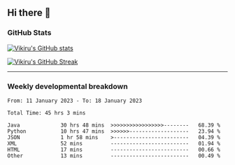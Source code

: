 ## Hi there 👋

### GitHub Stats

[![Vikiru's GitHub stats](https://github-readme-stats.vercel.app/api?username=vikiru&theme=nightowl&include_all_commits=true&count_private=true&hide=stars,contribs&show_icons=true)](https://github.com/anuraghazra/github-readme-stats)

[![Vikiru's GitHub Streak](https://streak-stats.demolab.com/?user=vikiru&theme=nightowl&hide_border=true&date_format=M%20j%5B%2C%20Y%5D)](https://github.com/DenverCoder1/github-readme-streak-stats)

---

### Weekly developmental breakdown

<!--START_SECTION:waka-->

```text
From: 11 January 2023 - To: 18 January 2023

Total Time: 45 hrs 3 mins

Java             30 hrs 48 mins  >>>>>>>>>>>>>>>>>--------   68.39 %
Python           10 hrs 47 mins  >>>>>>-------------------   23.94 %
JSON             1 hr 58 mins    >------------------------   04.39 %
XML              52 mins         -------------------------   01.94 %
HTML             17 mins         -------------------------   00.66 %
Other            13 mins         -------------------------   00.49 %
```

<!--END_SECTION:waka-->
